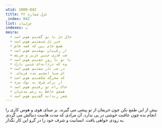 ```yaml
---
utid: 1000-042
title: غزل شماره ۴۲
_index: 042
list: غزلیات
indexes: ت
mesra:
  - حال دل با تو گفتنم هوس است
  - خبر دل شنفتنم هوس است
  - طمع خام بین که قصه فاش
  - از رقیبان نهفتنم هوس است
  - شب قدری چنین عزیز و شریف
  - با تو تا روز خفتنم هوس است
  - وه که دردانه‌ای چنین نازک
  - در شب تار سفتنم هوس است
  - ‌ ای صبا امشبم مدد فرمای
  - که سحرگه شکفتنم هوس است
  - از برای شرف به نوک مژه
  - خاک راه تو رفتنم هوس است
  - همچو حافظ به رغم مدعیان
  - شعر رندانه گفتنم هوس است
---
```

بیش از این طمع نکن چون حریفان از تو پیشی می گیرند. بر مبنای هوی و هوس کاری را انجام نده چون عاقبت خوشی در پی ندارد. آن مرادی که مدت هاست دنبالش می گردی به زودی خواهی یافت. انسانیت و شرف خود را در گرو این کار نگذار.
